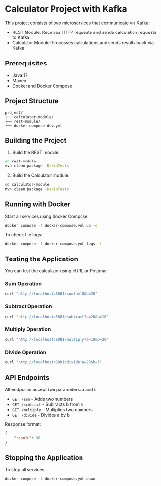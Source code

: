 # Calculator Project with Kafka

This project consists of two microservices that communicate via Kafka:
- REST Module: Receives HTTP requests and sends calculation requests to Kafka
- Calculator Module: Processes calculations and sends results back via Kafka

## Prerequisites

- Java 17
- Maven
- Docker and Docker Compose

## Project Structure

```
project/
├── calculator-module/
├── rest-module/
└── docker-compose-dev.yml
```

## Building the Project

1. Build the REST module:
```bash
cd rest-module
mvn clean package -DskipTests
```

2. Build the Calculator module:
```bash
cd calculator-module
mvn clean package -DskipTests
```

## Running with Docker

Start all services using Docker Compose:
```bash
docker compose -f docker-compose.yml up -d
```

To check the logs:
```bash
docker compose -f docker-compose.yml logs -f
```

## Testing the Application

You can test the calculator using cURL or Postman:

### Sum Operation
```bash
curl "http://localhost:8081/sum?a=10&b=20"
```

### Subtract Operation
```bash
curl "http://localhost:8081/subtract?a=20&b=10"
```

### Multiply Operation
```bash
curl "http://localhost:8081/multiply?a=10&b=20"
```

### Divide Operation
```bash
curl "http://localhost:8081/divide?a=20&b=5"
```

## API Endpoints

All endpoints accept two parameters: `a` and `b`

- `GET /sum` - Adds two numbers
- `GET /subtract` - Subtracts b from a
- `GET /multiply` - Multiplies two numbers
- `GET /divide` - Divides a by b

Response format:
```json
{
    "result": 30
}
```

## Stopping the Application

To stop all services:
```bash
docker compose -f docker-compose.yml down
```
